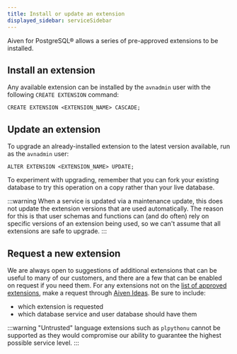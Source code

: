 ```yaml
---
title: Install or update an extension
displayed_sidebar: serviceSidebar
---
```


Aiven for PostgreSQL® allows a series of pre-approved extensions to be installed.

## Install an extension

Any available extension can be installed by the `avnadmin` user with the
following `CREATE EXTENSION` command:

```
CREATE EXTENSION <EXTENSION_NAME> CASCADE;
```

## Update an extension

To upgrade an already-installed extension to the latest version
available, run as the `avnadmin` user:

```
ALTER EXTENSION <EXTENSION_NAME> UPDATE;
```

To experiment with upgrading, remember that you can fork
your existing database to try this operation on a copy rather than your
live database.

:::warning
When a service is updated via a maintenance update, this does not update
the extension versions that are used automatically. The reason for this
is that user schemas and functions can (and do often) rely on specific
versions of an extension being used, so we can't assume that all
extensions are safe to upgrade.
:::

## Request a new extension

We are always open to suggestions of additional extensions that can be
useful to many of our customers, and there are a few that can be enabled
on request if you need them. For any extensions not on the
[list of approved extensions](/docs/products/postgresql/reference/list-of-extensions), make a request through [Aiven Ideas](https://ideas.aiven.io/). Be sure to include:

-   which extension is requested
-   which database service and user database should have them

:::warning
"Untrusted" language extensions such as `plpythonu` cannot be
supported as they would compromise our ability to guarantee the highest
possible service level.
:::
